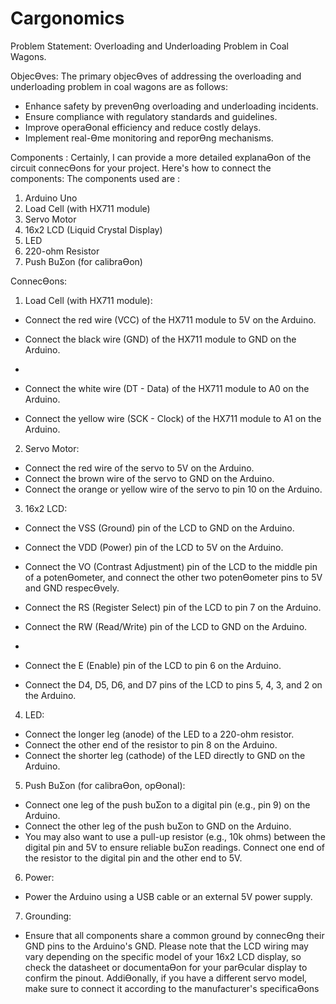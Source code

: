 # Cargonomics
Problem Statement: Overloading and Underloading Problem in 
Coal Wagons. 


ObjecƟves: The primary objecƟves of addressing the overloading and 
underloading problem in coal wagons are as follows: 
- Enhance safety by prevenƟng overloading and underloading incidents.
- Ensure compliance with regulatory standards and guidelines. 
- Improve operaƟonal efficiency and reduce costly delays.
- Implement real-Ɵme monitoring and reporƟng mechanisms.

  
Components : 
Certainly, I can provide a more detailed explanaƟon of the circuit connecƟons for 
your project. Here's how to connect the components: 
The components used are : 
1. Arduino Uno 
2. Load Cell (with HX711 module) 
3. Servo Motor 
4. 16x2 LCD (Liquid Crystal Display) 
5. LED 
6. 220-ohm Resistor 
7. Push BuƩon (for calibraƟon)

   
ConnecƟons: 
1. Load Cell (with HX711 module): 
 - Connect the red wire (VCC) of the HX711 module to 5V on the Arduino. 
 - Connect the black wire (GND) of the HX711 module to GND on the Arduino.

 - 
 - Connect the white wire (DT - Data) of the HX711 module to A0 on the Arduino. 
 - Connect the yellow wire (SCK - Clock) of the HX711 module to A1 on the 
Arduino. 
2. Servo Motor: 
 - Connect the red wire of the servo to 5V on the Arduino. 
 - Connect the brown wire of the servo to GND on the Arduino. 
 - Connect the orange or yellow wire of the servo to pin 10 on the Arduino. 
3. 16x2 LCD: 
 - Connect the VSS (Ground) pin of the LCD to GND on the Arduino. 
- Connect the VDD (Power) pin of the LCD to 5V on the Arduino. 
 - Connect the VO (Contrast Adjustment) pin of the LCD to the middle pin of a 
potenƟometer, and connect the other two potenƟometer pins to 5V and GND 
respecƟvely.
 - Connect the RS (Register Select) pin of the LCD to pin 7 on the Arduino. 
 - Connect the RW (Read/Write) pin of the LCD to GND on the Arduino.

 - 
 - Connect the E (Enable) pin of the LCD to pin 6 on the Arduino. 
 - Connect the D4, D5, D6, and D7 pins of the LCD to pins 5, 4, 3, and 2 on the 
Arduino. 
4. LED: 
 - Connect the longer leg (anode) of the LED to a 220-ohm resistor. 
 - Connect the other end of the resistor to pin 8 on the Arduino. 
 - Connect the shorter leg (cathode) of the LED directly to GND on the Arduino.


   
5. Push BuƩon (for calibraƟon, opƟonal): 
 - Connect one leg of the push buƩon to a digital pin (e.g., pin 9) on the Arduino.
 - Connect the other leg of the push buƩon to GND on the Arduino.
 - You may also want to use a pull-up resistor (e.g., 10k ohms) between the digital 
pin and 5V to ensure reliable buƩon readings. Connect one end of the resistor to 
the digital pin and the other end to 5V. 
6. Power: 
 - Power the Arduino using a USB cable or an external 5V power supply. 
7. Grounding: 
 - Ensure that all components share a common ground by connecƟng their GND 
pins to the Arduino's GND. 
Please note that the LCD wiring may vary depending on the specific model of your 
16x2 LCD display, so check the datasheet or documentaƟon for your parƟcular 
display to confirm the pinout. AddiƟonally, if you have a different servo model, 
make sure to connect it according to the manufacturer's specificaƟons
